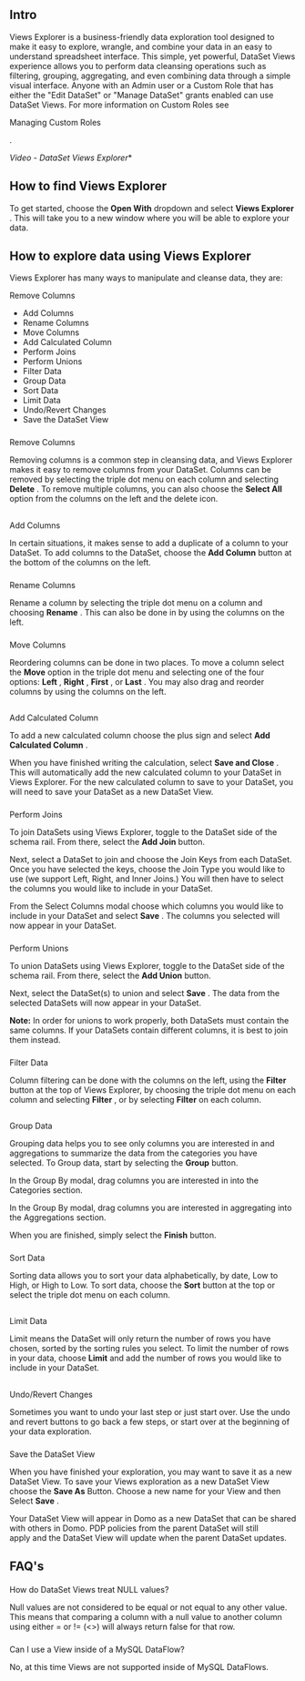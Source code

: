 

Intro
-------

Views Explorer is a business-friendly data exploration tool designed to make it easy to explore, wrangle, and combine your data in an easy to understand spreadsheet interface. This simple, yet powerful, DataSet Views experience allows you to perform data cleansing operations such as filtering, grouping, aggregating, and even combining data through a simple visual interface. Anyone with an Admin user or a Custom Role that has either the "Edit DataSet" or "Manage DataSet" grants enabled can use DataSet Views. For more information on Custom Roles see

Managing Custom Roles

.

*Video - DataSet Views Explorer**


 How to find Views Explorer
----------------------------

To get started, choose the
 **Open With**
 dropdown and select
 **Views Explorer**
 . This will take you to a new window where you will be able to explore your data.

How to explore data using Views Explorer
------------------------------------------

Views Explorer has many ways to manipulate and cleanse data, they are:

 Remove Columns
* Add Columns
* Rename Columns
* Move Columns
* Add Calculated Column
* Perform Joins
* Perform Unions
* Filter Data
* Group Data
* Sort Data
* Limit Data
* Undo/Revert Changes
* Save the DataSet View


###
 Remove Columns

Removing columns is a common step in cleansing data, and Views Explorer makes it easy to remove columns from your DataSet. Columns can be removed by selecting the triple dot menu on each column and selecting
 **Delete**
 . To remove multiple columns, you can also choose the
 **Select All**
 option from the columns on the left and the delete icon.

##
 Add Columns

In certain situations, it makes sense to add a duplicate of a column to your DataSet. To add columns to the DataSet, choose the
 **Add Column**
 button at the bottom of the columns on the left.


###
 Rename Columns

Rename a column by selecting the triple dot menu on a column and choosing
 **Rename**
 . This can also be done in by using the columns on the left.


###
 Move Columns

Reordering columns can be done in two places. To move a column select the
 **Move**
 option in the triple dot menu and selecting one of the four options:
 **Left**
 ,
 **Right**
 ,
 **First**
 , or
 **Last**
 . You may also drag and reorder columns by using the columns on the left.

##
 Add Calculated Column

To add a new calculated column choose the plus sign and select
 **Add Calculated Column**
 .


 When you have finished writing the calculation, select
 **Save and Close**
 . This will automatically add the new calculated column to your DataSet in Views Explorer. For the new calculated column to save to your DataSet, you will need to save your DataSet as a new DataSet View.


###
 Perform Joins

To join DataSets using Views Explorer, toggle to the DataSet side of the schema rail. From there, select the
 **Add Join**
 button.

Next, select a DataSet to join and choose the Join Keys from each DataSet. Once you have selected the keys, choose the Join Type you would like to use (we support Left, Right, and Inner Joins.) You will then have to select the columns you would like to include in your DataSet.

From the Select Columns modal choose which columns you would like to include in your DataSet and select
 **Save**
 . The columns you selected will now appear in your DataSet.


###
 Perform Unions

To union DataSets using Views Explorer, toggle to the DataSet side of the schema rail. From there, select the
 **Add Union**
 button.

Next, select the DataSet(s) to union and select
 **Save**
 . The data from the selected DataSets will now appear in your DataSet.


**Note:**
 In order for unions to work properly, both DataSets must contain the same columns. If your DataSets contain different columns, it is best to join them instead.


###
 Filter Data

Column filtering can be done with the columns on the left, using the
 **Filter**
 button at the top of Views Explorer, by choosing the triple dot menu on each column and selecting
 **Filter**
 , or by selecting
 **Filter**
 on each column.

##
 Group Data

Grouping data helps you to see only columns you are interested in and aggregations to summarize the data from the categories you have selected. To Group data, start by selecting the
 **Group**
 button.

In the Group By modal, drag columns you are interested in into the Categories section.

In the Group By modal, drag columns you are interested in aggregating into the Aggregations section.

When you are finished, simply select the
 **Finish**
 button.


###
 Sort Data

Sorting data allows you to sort your data alphabetically, by date, Low to High, or High to Low. To sort data, choose the
 **Sort**
 button at the top or select the triple dot menu on each column.

##
 Limit Data

Limit means the DataSet will only return the number of rows you have chosen, sorted by the sorting rules you select. To limit the number of rows in your data, choose
 **Limit**
 and add the number of rows you would like to include in your DataSet.

##
 Undo/Revert Changes

Sometimes you want to undo your last step or just start over. Use the undo and revert buttons to go back a few steps, or start over at the beginning of your data exploration.


###
 Save the DataSet View

When you have finished your exploration, you may want to save it as a new DataSet View. To save your Views exploration as a new DataSet View choose the
 **Save As**
 Button. Choose a new name for your View and then Select
 **Save**
 .


 Your DataSet View will appear in Domo as a new DataSet that can be shared with others in Domo. PDP policies from the parent DataSet will still apply and the DataSet View will update when the parent DataSet updates.


 FAQ's
-------


####
 How do DataSet Views treat NULL values?

Null values are not considered to be equal or not equal to any other value. This means that comparing a column with a null value to another column using either = or != (<>) will always return false for that row.

###
 Can I use a View inside of a MySQL DataFlow?

No, at this time Views are not supported inside of MySQL DataFlows.

